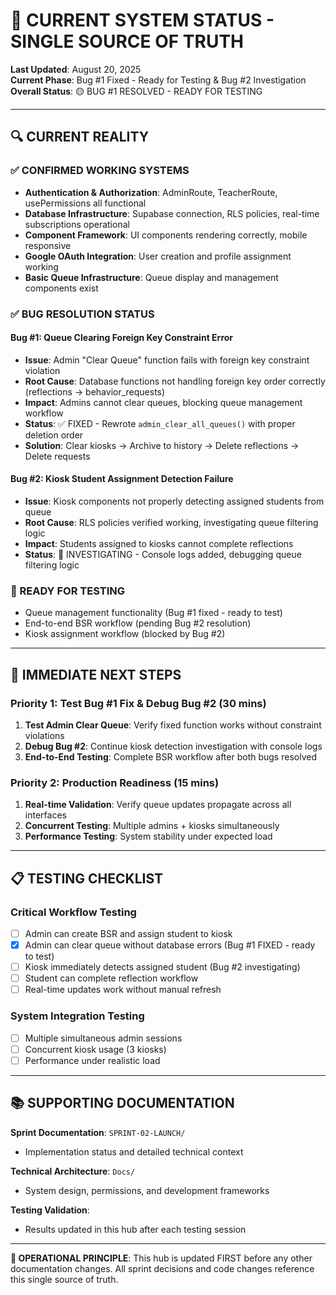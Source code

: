 # 🎯 CURRENT SYSTEM STATUS - SINGLE SOURCE OF TRUTH

**Last Updated**: August 20, 2025  
**Current Phase**: Bug #1 Fixed - Ready for Testing & Bug #2 Investigation
**Overall Status**: 🟡 BUG #1 RESOLVED - READY FOR TESTING

---

## 🔍 CURRENT REALITY

### ✅ CONFIRMED WORKING SYSTEMS
- **Authentication & Authorization**: AdminRoute, TeacherRoute, usePermissions all functional
- **Database Infrastructure**: Supabase connection, RLS policies, real-time subscriptions operational
- **Component Framework**: UI components rendering correctly, mobile responsive
- **Google OAuth Integration**: User creation and profile assignment working
- **Basic Queue Infrastructure**: Queue display and management components exist

### ✅ BUG RESOLUTION STATUS

#### Bug #1: Queue Clearing Foreign Key Constraint Error
- **Issue**: Admin "Clear Queue" function fails with foreign key constraint violation
- **Root Cause**: Database functions not handling foreign key order correctly (reflections → behavior_requests)
- **Impact**: Admins cannot clear queues, blocking queue management workflow  
- **Status**: ✅ FIXED - Rewrote `admin_clear_all_queues()` with proper deletion order
- **Solution**: Clear kiosks → Archive to history → Delete reflections → Delete requests

#### Bug #2: Kiosk Student Assignment Detection Failure  
- **Issue**: Kiosk components not properly detecting assigned students from queue
- **Root Cause**: RLS policies verified working, investigating queue filtering logic
- **Impact**: Students assigned to kiosks cannot complete reflections
- **Status**: 🔄 INVESTIGATING - Console logs added, debugging queue filtering logic

### 🚀 READY FOR TESTING
- Queue management functionality (Bug #1 fixed - ready to test)
- End-to-end BSR workflow (pending Bug #2 resolution)
- Kiosk assignment workflow (blocked by Bug #2)

---

## 🎯 IMMEDIATE NEXT STEPS

### Priority 1: Test Bug #1 Fix & Debug Bug #2 (30 mins)
1. **Test Admin Clear Queue**: Verify fixed function works without constraint violations
2. **Debug Bug #2**: Continue kiosk detection investigation with console logs
3. **End-to-End Testing**: Complete BSR workflow after both bugs resolved

### Priority 2: Production Readiness (15 mins)
1. **Real-time Validation**: Verify queue updates propagate across all interfaces  
2. **Concurrent Testing**: Multiple admins + kiosks simultaneously
3. **Performance Testing**: System stability under expected load

---

## 📋 TESTING CHECKLIST

### Critical Workflow Testing
- [ ] Admin can create BSR and assign student to kiosk
- [x] Admin can clear queue without database errors (Bug #1 FIXED - ready to test)
- [ ] Kiosk immediately detects assigned student (Bug #2 investigating)
- [ ] Student can complete reflection workflow
- [ ] Real-time updates work without manual refresh

### System Integration Testing
- [ ] Multiple simultaneous admin sessions
- [ ] Concurrent kiosk usage (3 kiosks)
- [ ] Performance under realistic load

---

## 📚 SUPPORTING DOCUMENTATION

**Sprint Documentation**: `SPRINT-02-LAUNCH/`
- Implementation status and detailed technical context

**Technical Architecture**: `Docs/`  
- System design, permissions, and development frameworks

**Testing Validation**: 
- Results updated in this hub after each testing session

---

**🎯 OPERATIONAL PRINCIPLE**: This hub is updated FIRST before any other documentation changes. All sprint decisions and code changes reference this single source of truth.